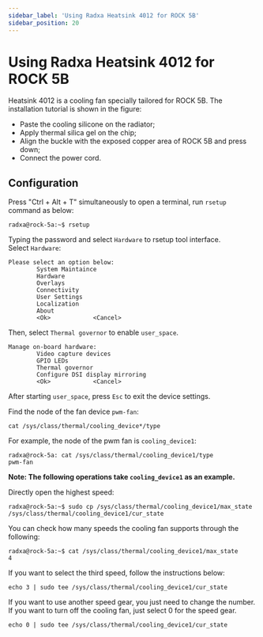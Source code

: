 ```yaml
---
sidebar_label: 'Using Radxa Heatsink 4012 for ROCK 5B'
sidebar_position: 20
---
```


# Using Radxa Heatsink 4012 for ROCK 5B

Heatsink 4012 is a cooling fan specially tailored for ROCK 5B. The installation tutorial is shown in the figure:
- Paste the cooling silicone on the radiator;
- Apply thermal silica gel on the chip;
- Align the buckle with the exposed copper area of ROCK 5B and press down;
- Connect the power cord.

## Configuration

Press "Ctrl + Alt + T" simultaneously to open a terminal, run `rsetup` command as below:

```
radxa@rock-5a:~$ rsetup
```

Typing the password and select `Hardware` to rsetup tool interface.  
Select `Hardware`:

```
Please select an option below:
        System Maintaince
        Hardware 
        Overlays
        Connectivity
        User Settings
        Localization
        About
        <Ok>            <Cancel>  
```

Then, select `Thermal governor` to enable `user_space`.
```
Manage on-board hardware: 
        Video capture devices
        GPIO LEDs       
        Thermal governor
        Configure DSI display mirroring
        <Ok>            <Cancel>       
```
After starting `user_space`, press `Esc` to exit the device settings.

Find the node of the fan device `pwm-fan`:

```
cat /sys/class/thermal/cooling_device*/type
```

For example, the node of the pwm fan is `cooling_device1`: 
```
radxa@rock-5a: cat /sys/class/thermal/cooling_device1/type
pwm-fan
```

**Note: The following operations take `cooling_device1` as an example.**

Directly open the highest speed:
```
radxa@rock-5a:~$ sudo cp /sys/class/thermal/cooling_device1/max_state /sys/class/thermal/cooling_device1/cur_state
```

You can check how many speeds the cooling fan supports through the following:
```
radxa@rock-5a:~$ cat /sys/class/thermal/cooling_device1/max_state
4
```

If you want to select the third speed, follow the instructions below:  
```
echo 3 | sudo tee /sys/class/thermal/cooling_device1/cur_state
```

If you want to use another speed gear, you just need to change the number. If you want to turn off the cooling fan, just select 0 for the speed gear.
```
echo 0 | sudo tee /sys/class/thermal/cooling_device1/cur_state
```